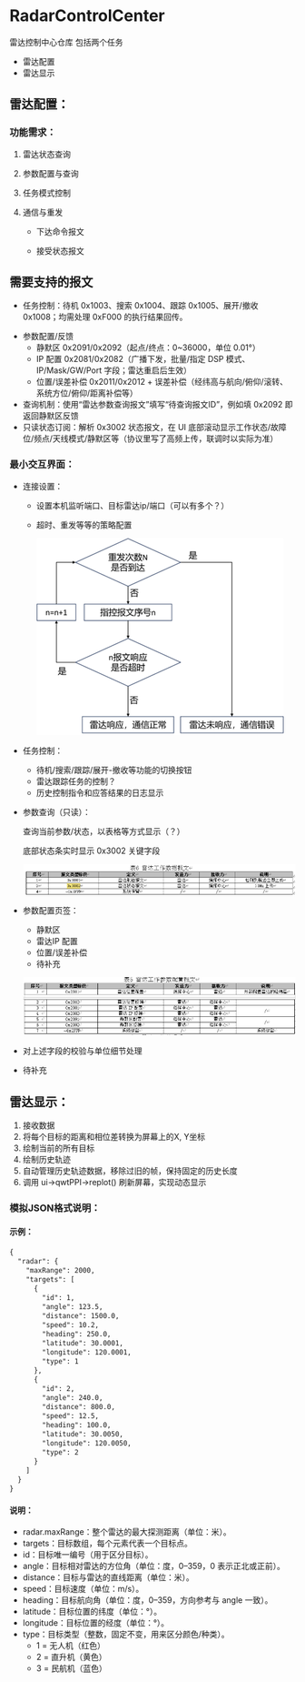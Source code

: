 # RadarControlCenter
雷达控制中心仓库
包括两个任务
- 雷达配置
- 雷达显示

## 雷达配置：

### 功能需求：

1. 雷达状态查询
2. 参数配置与查询
3. 任务模式控制


4. 通信与重发

    + 下达命令报文

    + 接受状态报文


## 需要支持的报文

+ 任务控制：待机 0x1003、搜索 0x1004、跟踪 0x1005、展开/撤收 0x1008；均需处理 0xF000 的执行结果回传。

- 参数配置/反馈
    - 静默区 0x2091/0x2092（起点/终点：0~36000，单位 0.01°）
    - IP 配置 0x2081/0x2082（广播下发，批量/指定 DSP 模式、IP/Mask/GW/Port 字段；雷达重启后生效）
    - 位置/误差补偿 0x2011/0x2012 + 误差补偿（经纬高与航向/俯仰/滚转、系统方位/俯仰/距离补偿等）
- 查询机制：使用“雷达参数查询报文”填写“待查询报文ID”，例如填 0x2092 即返回静默区反馈
- 只读状态订阅：解析 0x3002 状态报文，在 UI 底部滚动显示工作状态/故障位/频点/天线模式/静默区等（协议里写了高频上传，联调时以实际为准）

### 最小交互界面：

+ 连接设置：

    + 设置本机监听端口、目标雷达ip/端口（可以有多个？）

    + 超时、重发等等的策略配置

        ![image-20250903192927407](README.assets/image-20250903192927407.png)

+ 任务控制：

    + 待机/搜索/跟踪/展开-撤收等功能的切换按钮
    + 雷达跟踪任务的控制？
    + 历史控制指令和应答结果的日志显示

+ 参数查询（只读）：

    查询当前参数/状态，以表格等方式显示（？）

    底部状态条实时显示 0x3002 关键字段

    ![image-20250903193328576](README.assets/image-20250903193328576.png)

+ 参数配置页签：

    + 静默区
    + 雷达IP 配置
    + 位置/误差补偿
    + 待补充

    ![image-20250903193415685](README.assets/image-20250903193415685.png)

+ 对上述字段的校验与单位细节处理

+ 待补充

## 雷达显示：
1. 接收数据
2. 将每个目标的距离和相位差转换为屏幕上的X, Y坐标
3. 绘制当前的所有目标
4. 绘制历史轨迹
5. 自动管理历史轨迹数据，移除过旧的帧，保持固定的历史长度
6. 调用 ui->qwtPPI->replot() 刷新屏幕，实现动态显示

### 模拟JSON格式说明：
#### 示例：
```
{
  "radar": {
    "maxRange": 2000,
    "targets": [
      {
        "id": 1,
        "angle": 123.5,
        "distance": 1500.0,
        "speed": 10.2,
        "heading": 250.0,
        "latitude": 30.0001,
        "longitude": 120.0001,
        "type": 1
      },
      {
        "id": 2,
        "angle": 240.0,
        "distance": 800.0,
        "speed": 12.5,
        "heading": 100.0,
        "latitude": 30.0050,
        "longitude": 120.0050,
        "type": 2
      }
    ]
  }
}
```
#### 说明：
- radar.maxRange：整个雷达的最大探测距离（单位：米）。
- targets：目标数组，每个元素代表一个目标点。
-  id：目标唯一编号（用于区分目标）。
- angle：目标相对雷达的方位角（单位：度，0–359，0 表示正北或正前）。
- distance：目标与雷达的直线距离（单位：米）。
- speed：目标速度（单位：m/s）。
- heading：目标航向角（单位：度，0–359，方向参考与 angle 一致）。
- latitude：目标位置的纬度（单位：°）。
-  longitude：目标位置的经度（单位：°）。
-  type：目标类型（整数，固定不变，用来区分颜色/种类）。
    -  1 = 无人机（红色）
    - 2 = 直升机（黄色）
    - 3 = 民航机（蓝色）
